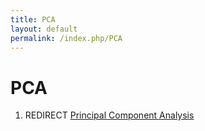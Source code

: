 ```yaml
---
title: PCA
layout: default
permalink: /index.php/PCA
---
```


# PCA

1. REDIRECT [Principal Component Analysis](Principal_Component_Analysis)